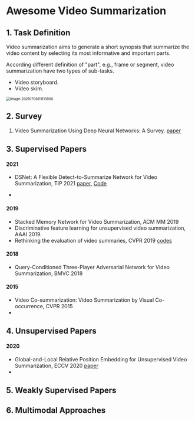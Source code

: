 # Awesome Video Summarization

## 1. Task Definition

Video summarization aims to generate a short synopsis that summarize the video content by selecting its most informative and important parts.

According different definition of "part", e.g., frame or segment, video summarization have two types of sub-tasks.

- Video storyboard.
- Video skim.

<img src="https://i.loli.net/2021/07/06/wBPu4S9VObDY2oi.png" alt="image-20210706111113950" style="zoom:67%;" />

## 2. Survey

1. Video Summarization Using Deep Neural Networks: A Survey. [paper]()

## 3. Supervised Papers

#### 2021

- DSNet: A Flexible Detect-to-Summarize Network for Video Summarization, TIP 2021 [paper](), [Code]()

- 

#### 2019 

- Stacked Memory Network for Video Summarization, ACM MM 2019
- Discriminative feature learning for unsupervised video summarization, AAAI 2019.
- Rethinking the evaluation of video summaries, CVPR 2019 [codes](https://github.com/mayu-ot/rethinking-evs)

#### 2018

- Query-Conditioned Three-Player Adversarial Network for Video Summarization, BMVC 2018



#### 2015

- Video Co-summarization: Video Summarization by Visual Co-occurrence, CVPR 2015
- 

## 4. Unsupervised Papers

#### 2020 

- Global-and-Local Relative Position Embedding for Unsupervised Video Summarization, ECCV 2020 [paper]()
- 

## 5. Weakly Supervised Papers



## 6. Multimodal Approaches





